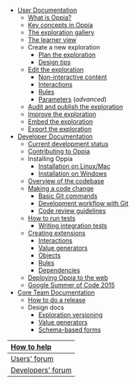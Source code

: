   * [User Documentation](Documentation.md)
    * [What is Oppia?](WhatIsOppia.md)
    * [Key concepts in Oppia](KeyConceptsInOppia.md)
    * [The exploration gallery](TheExplorationGallery.md)
    * [The learner view](LearnerView.md)
    * Create a new exploration
      * [Plan the exploration](PlanningYourExploration.md)
      * [Design tips](DesignTips.md)
    * [Edit the exploration](CustomizingStates.md)
      * [Non-interactive content](NonInteractiveContent.md)
      * [Interactions](InteractiveWidgets.md)
      * [Rules](Rules.md)
      * [Parameters](Parameters.md) (_advanced_)
    * [Audit and publish the exploration](AuditAndPublishYourExploration.md)
    * [Improve the exploration](ImprovingYourExploration.md)
    * [Embed the exploration](EmbeddingYourExploration.md)
    * [Export the exploration](ExportingYourExploration.md)
  * [Developer Documentation](DeveloperDocumentation.md)
    * [Current development status](DevelopmentStatus.md)
    * [Contributing to Oppia](Contributing.md)
    * Installing Oppia
      * [Installation on Linux/Mac](GettingStarted.md)
      * [Installation on Windows](WindowsGuidelines.md)
    * [Overview of the codebase](CodebaseOverview.md)
    * [Making a code change](MakingAChange.md)
      * [Basic Git commands](UsingGit.md)
      * [Development workflow with Git](DevelopmentWorkflow.md)
      * [Code review guidelines](CodeReviewGuidelines.md)
    * [How to run tests](SettingUpTests.md)
      * [Writing integration tests](WritingIntegrationTests.md)
    * [Creating extensions](CreatingExtensions.md)
      * [Interactions](CreatingInteractions.md)
      * [Value generators](CreatingValueGenerators.md)
      * [Objects](CreatingObjects.md)
      * [Rules](CreatingRules.md)
      * [Dependencies](CreatingDependencies.md)
    * [Deploying Oppia to the web](DeployingOppia.md)
    * [Google Summer of Code 2015](GoogleSummerOfCode2015.md)
  * [Core Team Documentation](CoreTeamDocumentation.md)
    * [How to do a release](DoingARelease.md)
    * Design docs
      * [Exploration versioning](VersioningDesignDoc.md)
      * [Value generators](ParametersDesignDoc.md)
      * [Schema-based forms](SchemaBasedFormsDesignDoc.md)

| [How to help](Contributing.md) |
|:-------------------------------|
| [Users' forum](https://groups.google.com/forum/?fromgroups#!forum/oppia) |
| [Developers' forum](https://groups.google.com/forum/?fromgroups#!forum/oppia-dev) |